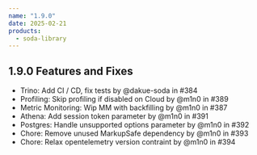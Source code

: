 ```yaml
---
name: "1.9.0"
date: 2025-02-21
products:
  - soda-library
---
```

## 1.9.0 Features and Fixes
* Trino: Add CI / CD, fix tests by @dakue-soda in #384
* Profiling: Skip profiling if disabled on Cloud by @m1n0 in #389
* Metric Monitoring: Wip MM with backfilling by @m1n0 in #387
* Athena: Add session token parameter by @m1n0 in #391
* Postgres: Handle unsupported options parameter by @m1n0 in #392
* Chore: Remove unused MarkupSafe dependency by @m1n0 in #393
* Chore: Relax opentelemetry version contraint by @m1n0 in #394